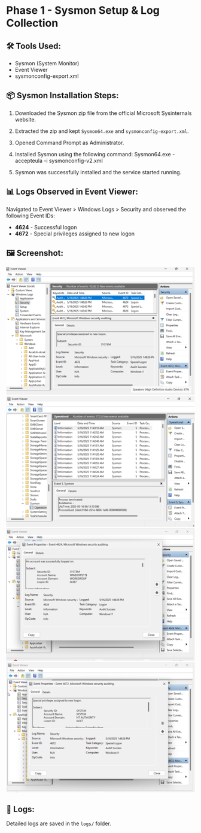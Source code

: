# Phase 1 - Sysmon Setup & Log Collection

## 🛠️ Tools Used:
- Sysmon (System Monitor)
- Event Viewer
- sysmonconfig-export.xml

## 📦 Sysmon Installation Steps:
1. Downloaded the Sysmon zip file from the official Microsoft Sysinternals website.
2. Extracted the zip and kept `Sysmon64.exe` and `sysmonconfig-export.xml`.
3. Opened Command Prompt as Administrator.
4. Installed Sysmon using the following command: Sysmon64.exe -accepteula -i sysmonconfig-v2.xml

5. Sysmon was successfully installed and the service started running.

## 📊 Logs Observed in Event Viewer:
Navigated to Event Viewer > Windows Logs > Security and observed the following Event IDs:
- **4624** - Successful logon
- **4672** - Special privileges assigned to new logon

## 🖼️ Screenshot:
![Sysmon-logs-Screenshot](../screenshots/sysmon-logs.png)
![Sysmon-logss-Screenshot](../screenshots/sysmon-logss.png)
![Sysmon-logs1-Screenshot](../screenshots/sysmon-logs1.png)
![Sysmon-logs2-Screenshot](../screenshots/sysmon-logs2.png)

## 📁 Logs:
Detailed logs are saved in the `logs/` folder.
